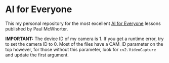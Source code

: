 # AI for Everyone

This my personal repository for the most excellent [AI for Everyone](https://www.youtube.com/watch?v=gD_HWj_hvbo&list=PLGs0VKk2DiYyXlbJVaE8y1qr24YldYNDm) lessons published by Paul McWhorter.

__IMPORTANT:__
The device ID of my camera is 1. If you get a runtime error, try to set the
camera ID to 0. Most of the files have a CAM_ID parameter on the top however,
for those without this parameter, look for `cv2.VideoCapture` and update the
first argument.